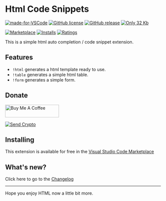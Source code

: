 # Html Code Snippets

[![made-for-VSCode](https://img.shields.io/badge/Made%20for-VSCode-1f425f.svg)](https://code.visualstudio.com/)
[![GitHub license](https://img.shields.io/github/license/FabianWassermann/vsce-html-auto-completion-extension)](https://github.com/FabianWassermann/vsce-html-auto-completion-extension/blob/master/LICENSE)
[![GitHub release](https://img.shields.io/github/release/FabianWassermann/vsce-html-auto-completion-extension)](https://GitHub.com/FabianWassermann/vsce-html-auto-completion-extension/releases/)
[![Only 32 Kb](https://img.shields.io/github/repo-size/fabianwassermann/vsce-html-auto-completion-extension)](https://github.com/FabianWassermann/vsce-html-auto-completion-extension/blob/master/)

[![Marketplace](https://vsmarketplacebadge.apphb.com/version/F4Bz3.htmlautocompletion.svg)](https://marketplace.visualstudio.com/items/F4Bz3.htmlautocompletion) 
[![Installs](https://vsmarketplacebadge.apphb.com/installs/F4Bz3.htmlautocompletion.svg)](https://marketplace.visualstudio.com/items/F4Bz3.htmlautocompletion) 
[![Ratings](https://vsmarketplacebadge.apphb.com/rating-short/F4Bz3.htmlautocompletion.svg)](https://marketplace.visualstudio.com/items/F4Bz3.htmlautocompletion)

This is a simple html auto completion / code snippet extension.

## Features

- ```!html``` generates a html template ready to use.
- ```!table``` generates a simple html table.
- ```!form``` generates a simple form.

## Donate

<a href="https://www.buymeacoffee.com/F4Bz3" target="_blank"><img src="https://cdn.buymeacoffee.com/buttons/default-orange.png" alt="Buy Me A Coffee" height="41" width="174"></a>

[![Send Crypto](https://img.shields.io/badge/send%20crypto-thanks!-blueviolet)](https://github.com/FabianWassermann/FabianWassermann/blob/main/Crypto-Addresses.md)

## Installing

This extension is available for free in the [Visual Studio Code Marketplace](https://marketplace.visualstudio.com/items?itemName=F4Bz3.htmlautocompletion)

## What's new?

Click here to go to the [Changelog](https://github.com/FabianWassermann/vsce-html-auto-completion-extension/blob/main/CHANGELOG.md)

-----------------------------------------------------------------------------------------------------------

Hope you enjoy HTML now a little bit more.
